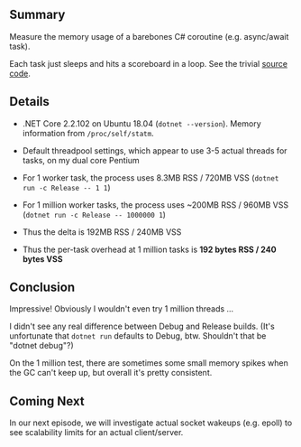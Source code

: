 ## Summary

Measure the memory usage of a barebones C# coroutine (e.g. async/await task).

Each task just sleeps and hits a scoreboard in a loop.  See the trivial [source code](Program.cs).


## Details

* .NET Core 2.2.102 on Ubuntu 18.04 (`dotnet --version`).  Memory information from `/proc/self/statm`.

* Default threadpool settings, which appear to use 3-5 actual threads for tasks, on my dual core Pentium

* For 1 worker task, the process uses 8.3MB RSS / 720MB VSS (`dotnet run -c Release -- 1 1`)

* For 1 million worker tasks, the process uses ~200MB RSS / 960MB VSS (`dotnet run -c Release -- 1000000 1`)

* Thus the delta is 192MB RSS / 240MB VSS

* Thus the per-task overhead at 1 million tasks is **192 bytes RSS / 240 bytes VSS**


## Conclusion

Impressive!  Obviously I wouldn't even try 1 million threads ...

I didn't see any real difference between Debug and Release builds.
(It's unfortunate that `dotnet run` defaults to Debug, btw.  Shouldn't that be "dotnet debug"?)

On the 1 million test, there are sometimes some small memory spikes when the GC
can't keep up, but overall it's pretty consistent.


## Coming Next

In our next episode, we will investigate actual socket wakeups (e.g. epoll) to
see scalability limits for an actual client/server.
